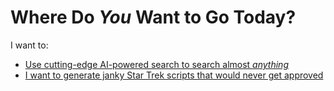 # Where Do *You* Want to Go Today?

I want to:

* [Use cutting-edge AI-powered search to search almost *anything*](https://github.com/alexcg1/jina)
* [I want to generate janky Star Trek scripts that would never get approved](https://github.com/alexcg1/easy_text_generator)
